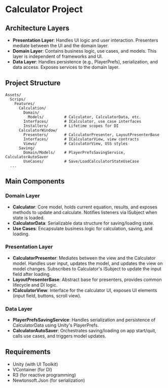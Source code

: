 # Calculator Project

## Architecture Layers
- **Presentation Layer**: Handles UI logic and user interaction. Presenters mediate between the UI and the domain layer.
- **Domain Layer**: Contains business logic, use cases, and models. This layer is independent of frameworks and UI.
- **Data Layer**: Handles persistence (e.g., PlayerPrefs), serialization, and data access. Exposes services to the domain layer.

## Project Structure

```
Assets/
  Scrips/
    Features/
      Calculation/
        Domain/
          Models/         # Calculator, CalculatorData, etc.
        Interfaces/       # ICalculator, use case interfaces
        Installers/       # Lifetime scopes for DI
      CalculatorWindow/
        Presenters/       # CalculatorPresenter, LayoutPresenterBase
        Interfaces/       # ICalculatorView, view contracts
        Views/            # CalculatorView, USS styles
      Saving/
        Domain/Models/    # PlayerPrefsSavingService, CalculatorAutoSaver
        UseCases/         # Save/LoadCalculatorStateUseCase
  ...
```

## Main Components

### Domain Layer
- **Calculator**: Core model, holds current equation, results, and exposes methods to update and calculate. Notifies listeners via ISubject when state is loaded.
- **CalculatorData**: Serializable data structure for saving/loading state.
- **Use Cases**: Encapsulate business logic for calculation, saving, and loading.

### Presentation Layer
- **CalculatorPresenter**: Mediates between the view and the Calculator model. Handles user input, updates the model, and updates the view on model changes. Subscribes to Calculator's ISubject to update the input field after loading.
- **LayoutPresenterBase**: Abstract base for presenters, provides common lifecycle and DI logic.
- **ICalculatorView**: Interface for the calculator UI, exposes UI elements (input field, buttons, scroll view).

### Data Layer
- **PlayerPrefsSavingService**: Handles serialization and persistence of CalculatorData using Unity's PlayerPrefs.
- **CalculatorAutoSaver**: Orchestrates saving/loading on app start/quit, calls use cases, and triggers model updates.

## Requirements
- Unity (with UI Toolkit)
- VContainer (for DI)
- R3 (for reactive programming)
- Newtonsoft.Json (for serialization)